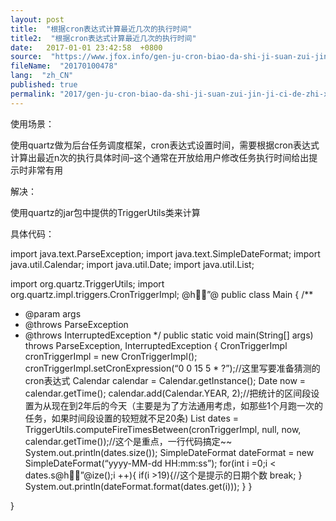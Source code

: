 ```yaml
---
layout: post
title:  "根据cron表达式计算最近几次的执行时间"
title2:  "根据cron表达式计算最近几次的执行时间"
date:   2017-01-01 23:42:58  +0800
source:  "https://www.jfox.info/gen-ju-cron-biao-da-shi-ji-suan-zui-jin-ji-ci-de-zhi-xing-shi-jian.html"
fileName:  "20170100478"
lang:  "zh_CN"
published: true
permalink: "2017/gen-ju-cron-biao-da-shi-ji-suan-zui-jin-ji-ci-de-zhi-xing-shi-jian.html"
---
```




使用场景：

使用quartz做为后台任务调度框架，cron表达式设置时间，需要根据cron表达式计算出最近n次的执行具体时间–这个通常在开放给用户修改任务执行时间给出提示时非常有用

解决：

使用quartz的jar包中提供的TriggerUtils类来计算

具体代码：

import java.text.ParseException;
import java.text.SimpleDateFormat;
import java.util.Calendar;
import java.util.Date;
import java.util.List;

import org.quartz.TriggerUtils;
import org.quartz.impl.triggers.CronTriggerImpl;
@h”@
public class Main {
/**
* @param args
* @throws ParseException 
* @throws InterruptedException 
*/
public static void main(String[] args) throws ParseException, InterruptedException {
CronTriggerImpl cronTriggerImpl = new CronTriggerImpl();
cronTriggerImpl.setCronExpression(“0 0 15 5 * ?”);//这里写要准备猜测的cron表达式
Calendar calendar = Calendar.getInstance();
Date now = calendar.getTime();
calendar.add(Calendar.YEAR, 2);//把统计的区间段设置为从现在到2年后的今天（主要是为了方法通用考虑，如那些1个月跑一次的任务，如果时间段设置的较短就不足20条)
List<Date> dates = TriggerUtils.computeFireTimesBetween(cronTriggerImpl, null, now, calendar.getTime());//这个是重点，一行代码搞定~~
System.out.println(dates.size());
SimpleDateFormat dateFormat = new SimpleDateFormat(“yyyy-MM-dd HH:mm:ss”);
for(int i =0;i < dates.s@h”@ize();i ++){
if(i >19){//这个是提示的日期个数
break;
}
System.out.println(dateFormat.format(dates.get(i)));
}
}

}
